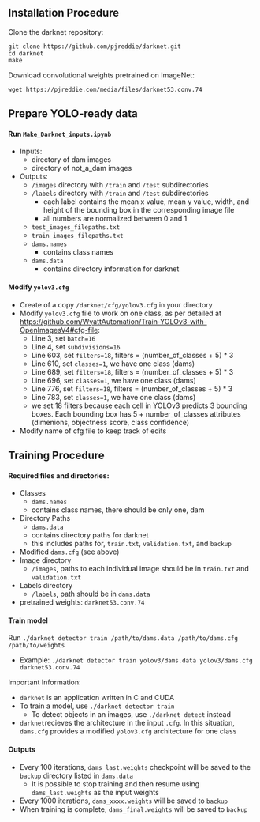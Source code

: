 
## Installation Procedure

Clone the darknet repository:

```
git clone https://github.com/pjreddie/darknet.git
cd darknet
make
```

Download convolutional weights pretrained on ImageNet:

```
wget https://pjreddie.com/media/files/darknet53.conv.74
```

## Prepare YOLO-ready data

#### Run `Make_Darknet_inputs.ipynb`
+ Inputs:
    + directory of dam images
    + directory of not_a_dam images
+ Outputs:
    + `/images` directory with `/train` and `/test` subdirectories
    + `/labels` directory with `/train` and `/test` subdirectories
        + each label contains the mean x value, mean y value, width, and height of the bounding box in the corresponding image file
        + all numbers are normalized between 0 and 1
    + `test_images_filepaths.txt`
    + `train_images_filepaths.txt`
    + `dams.names`
        + contains class names
    + `dams.data`
        + contains directory information for darknet
        
#### Modify `yolov3.cfg`

+ Create of a copy `/darknet/cfg/yolov3.cfg` in your directory
+ Modify `yolov3.cfg` file to work on one class, as per detailed at  https://github.com/WyattAutomation/Train-YOLOv3-with-OpenImagesV4#cfg-file:
    + Line 3, set `batch=16`
    + Line 4, set `subdivisions=16`
    + Line 603, set `filters=18`, filters = (number_of_classes + 5) * 3 
    + Line 610, set `classes=1`, we have one class (dams)
    + Line 689, set `filters=18`, filters = (number_of_classes + 5) * 3 
    + Line 696, set `classes=1`, we have one class (dams)
    + Line 776, set `filters=18`, filters = (number_of_classes + 5) * 3 
    + Line 783, set `classes=1`, we have one class (dams)
    + we set 18 filters because each cell in YOLOv3 predicts 3 bounding boxes. Each bounding box has 5 + number_of_classes attributes (dimenions, objectness score, class confidence)
+ Modify name of cfg file to keep track of edits
        
## Training Procedure

#### Required files and directories:
+ Classes
   + `dams.names`
   + contains class names, there should be only one, dam
+ Directory Paths
   + `dams.data`
   + contains directory paths for darknet
   + this includes paths for, `train.txt`, `validation.txt`, and `backup`
+ Modified `dams.cfg` (see above)
+ Image directory
   + `/images`, paths to each individual image should be in `train.txt` and `validation.txt`
+ Labels directory
   + `/labels`, path should be in `dams.data`
+ pretrained weights: `darknet53.conv.74`

#### Train model

Run `./darknet detector train /path/to/dams.data /path/to/dams.cfg /path/to/weights`
+ Example: `./darknet detector train yolov3/dams.data yolov3/dams.cfg darknet53.conv.74`

Important Information:
+ `darknet` is an application written in C and CUDA
+ To train a model, use `./darknet detector train`
    + To detect objects in an images, use `./darknet detect` instead
+ `darknet`recieves the architecture in the input `.cfg`. In this situation, `dams.cfg` provides a modified `yolov3.cfg` architecture for one class 

#### Outputs
+ Every 100 iterations, `dams_last.weights` checkpoint will be saved to the `backup` directory listed in `dams.data`
    + It is possible to stop training and then resume using `dams_last.weights` as the input weights
+ Every 1000 iterations, `dams_xxxx.weights` will be saved to `backup` 
+ When training is complete, `dams_final.weights` will be saved to `backup`


